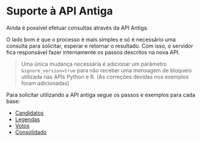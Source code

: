 # Suporte à API Antiga

Ainda é possível efetuar consultas através da API Antiga. 

O lado bom é que o processo é mais simples e só é necessário uma consulta para solicitar, esperar e retornar o resultado. 
Com isso, o servidor fica responsável fazer internamente os passos descritos na nova API.

> Uma única mudança necessária é adicionar um parâmetro `&ignore_version=true` para não receber uma mensagem de bloqueio utilizada nas APIs Python e R. (As correções devidas nos exemplos foram adicionadas)

Para solicitar utilizando a API antiga segue os passos e exemplos para cada base:
  - [Candidatos](Candidatos.md)
  - [Legendas](Legendas.md)
  - [Votos](EleicoesPorCargo.md)
  - [Consolidado](EleicoesPorCargo_BETA.md)
